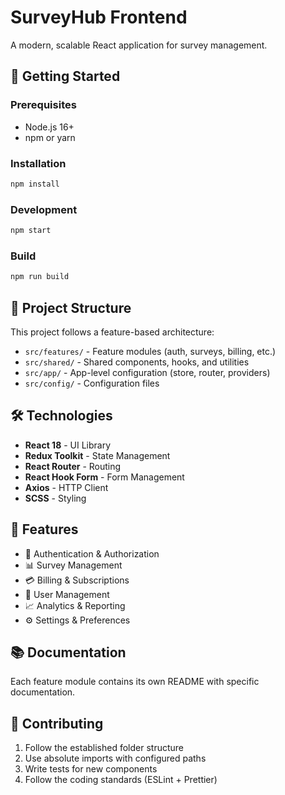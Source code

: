 # SurveyHub Frontend

A modern, scalable React application for survey management.

## 🚀 Getting Started

### Prerequisites
- Node.js 16+
- npm or yarn

### Installation
```bash
npm install
```

### Development
```bash
npm start
```

### Build
```bash
npm run build
```

## 📁 Project Structure

This project follows a feature-based architecture:

- `src/features/` - Feature modules (auth, surveys, billing, etc.)
- `src/shared/` - Shared components, hooks, and utilities
- `src/app/` - App-level configuration (store, router, providers)
- `src/config/` - Configuration files

## 🛠️ Technologies

- **React 18** - UI Library
- **Redux Toolkit** - State Management
- **React Router** - Routing
- **React Hook Form** - Form Management
- **Axios** - HTTP Client
- **SCSS** - Styling

## 🎯 Features

- 🔐 Authentication & Authorization
- 📊 Survey Management
- 💳 Billing & Subscriptions
- 👥 User Management
- 📈 Analytics & Reporting
- ⚙️ Settings & Preferences

## 📚 Documentation

Each feature module contains its own README with specific documentation.

## 🤝 Contributing

1. Follow the established folder structure
2. Use absolute imports with configured paths
3. Write tests for new components
4. Follow the coding standards (ESLint + Prettier)
